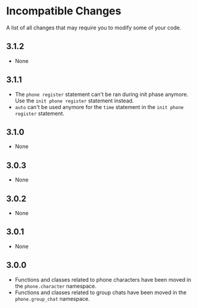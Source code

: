 # Incompatible Changes

A list of all changes that may require you to modify some of your code.

## 3.1.2
- None

## 3.1.1
- The `phone register` statement can't be ran during init phase anymore. Use the `init phone register` statement instead.
- `auto` can't be used anymore for the `time` statement in the `init phone register` statement.

## 3.1.0
- None

## 3.0.3
- None

## 3.0.2
- None

## 3.0.1
- None

## 3.0.0
- Functions and classes related to phone characters have been moved in the `phone.character` namespace.
- Functions and classes related to group chats have been moved in the `phone.group_chat` namespace.
